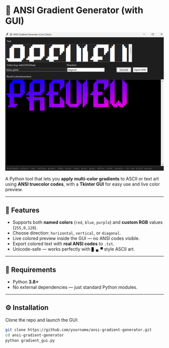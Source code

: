 # 🎨 ANSI Gradient Generator (with GUI)

<p align="center">
  <img src="preview.png" alt="ANSI Gradient Generator GUI" width="700">
</p>

A Python tool that lets you **apply multi-color gradients** to ASCII or text art using **ANSI truecolor codes**, with a **Tkinter GUI** for easy use and live color preview.

---

## 🌈 Features

- Supports both **named colors** (`red`, `blue`, `purple`) and **custom RGB** values (`255,0,128`).
- Choose direction: `horizontal`, `vertical`, or `diagonal`.
- Live colored preview inside the GUI — no ANSI codes visible.
- Export colored text with **real ANSI codes** to `.txt`.
- Unicode-safe — works perfectly with `█ ▄ ▀` style ASCII art.

---

## 🧠 Requirements

- Python **3.8+**
- No external dependencies — just standard Python modules.

---

## ⚙️ Installation

Clone the repo and launch the GUI:

```bash
git clone https://github.com/yourname/ansi-gradient-generator.git
cd ansi-gradient-generator
python gradient_gui.py
